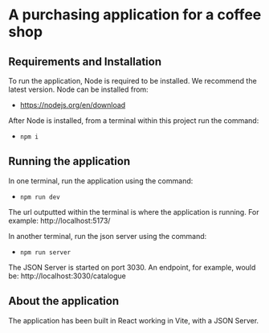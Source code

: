 # A purchasing application for a coffee shop

## Requirements and Installation
To run the application, Node is required to be installed. We recommend the latest version. Node can be installed from:
- https://nodejs.org/en/download

After Node is installed, from a terminal within this project run the command:
- `npm i`

## Running the application
In one terminal, run the application using the command:
- `npm run dev`
  
The url outputted within the terminal is where the application is running. For example: http://localhost:5173/

In another terminal, run the json server using the command:
- `npm run server`

The JSON Server is started on port 3030. An endpoint, for example, would be: http://localhost:3030/catalogue

## About the application
The application has been built in React working in Vite, with a JSON Server.
